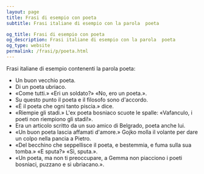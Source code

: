 ```yaml
---
layout: page
title: Frasi di esempio con poeta 
subtitle: Frasi italiane di esempio con la parola  poeta

og_title: Frasi di esempio con poeta 
og_description: Frasi italiane di esempio con la parola  poeta
og_type: website
permalink: /frasi/p/poeta.html
---
```


Frasi italiane di esempio contenenti la parola poeta:


- Un buon vecchio poeta.
- Di un poeta ubriaco.
- «Come tutti.» «Eri un soldato?» «No, ero un poeta.».
- Su questo punto il poeta e il filosofo sono d'accordo.
- «È il poeta che ogni tanto piscia.» dice.
- «Riempie gli stadi.» L'ex poeta bosniaco scuote le spalle: «Vafanculo, i poeti non riempiono gli stadi!».
- Era un articolo scritto da un suo amico di Belgrado, poeta anche lui.
- «Un buon poeta lascia affamati d'amore.» Gojko molla il volante per dare un colpo nella pancia a Pietro.
- «Del becchino che seppellisce il poeta, e bestemmia, e fuma sulla sua tomba.» «E sputa?» «Sì, sputa.».
- «Un poeta, ma non ti preoccupare, a Gemma non piacciono i poeti bosniaci, puzzano e si ubriacano.».
